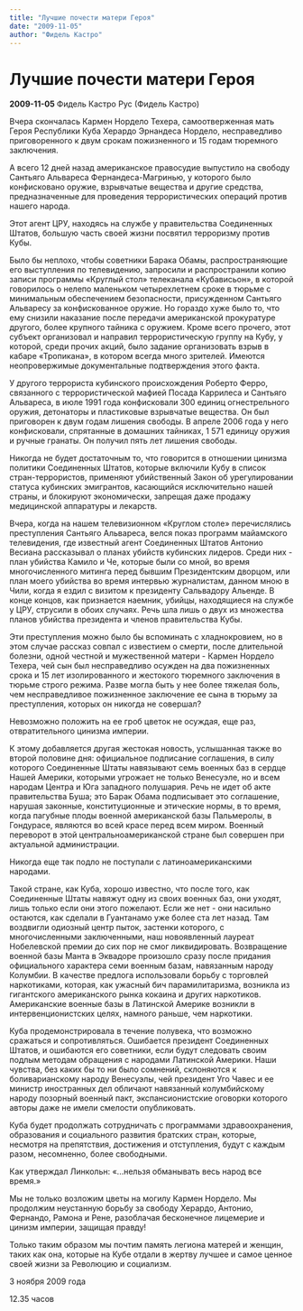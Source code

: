 ```yaml
---
title: "Лучшие почести матери Героя"
date: "2009-11-05"
author: "Фидель Кастро"
---
```


# Лучшие почести матери Героя

**2009-11-05** Фидель Кастро Рус (Фидель Кастро)

Вчера скончалась Кармен Нордело Техера, самоотверженная мать Героя Республики Куба Херардо Эрнандеса Нордело, несправедливо приговоренного к двум срокам пожизненного и 15 годам тюремного заключения.

А всего 12 дней назад американское правосудие выпустило на свободу Сантьяго Альвареса Фернандеса-Магринью, у которого было конфисковано оружие, взрывчатые вещества и другие средства, предназначенные для проведения террористических операций против нашего народа.

Этот агент ЦРУ, находясь на службе у правительства Соединенных Штатов, большую часть своей жизни посвятил терроризму против Кубы.

Было бы неплохо, чтобы советники Барака Обамы, распространяющие его выступления по телевидению, запросили и распространили копию записи программы «Круглый стол» телеканала «Кубависьон», в которой говорилось о нелепо маленьком четырехлетнем сроке в тюрьме с минимальным обеспечением безопасности, присужденном Сантьяго Альваресу за конфискованное оружие. Но гораздо хуже было то, что ему снизили наказание после передачи американской прокуратуре другого, более крупного тайника с оружием. Кроме всего прочего, этот субъект организовал и направил террористическую группу на Кубу, у которой, среди прочих акций, было задание организовать взрыв в кабаре «Тропикана», в котором всегда много зрителей. Имеются неопровержимые документальные подтверждения этого факта.

У другого террориста кубинского происхождения Роберто Ферро, связанного с террористической мафией Посада Каррилеса и Сантьяго Альвареса, в июле 1991 года конфисковали 300 единиц огнестрельного оружия, детонаторы и пластиковые взрывчатые вещества. Он был приговорен к двум годам лишения свободы. В апреле 2006 года у него конфисковали, спрятанные в домашних тайниках, 1 571 единицу оружия и ручные гранаты. Он получил пять лет лишения свободы.

Никогда не будет достаточным то, что говорится в отношении цинизма политики Соединенных Штатов, которые включили Кубу в список стран-террористов, применяют убийственный Закон об урегулировании статуса кубинских эмигрантов, касающийся исключительно нашей страны, и блокируют экономически, запрещая даже продажу медицинской аппаратуры и лекарств.

Вчера, когда на нашем телевизионном «Круглом столе» перечислялись преступления Сантьяго Альвареса, велся показ программ майамского телевидения, где известный агент Соединенных Штатов Антонио Весиана рассказывал о планах убийств кубинских лидеров. Среди них - план убийства Камило и Че, которые были со мной, во время многочисленного митинга перед бывшим Президентским дворцом, или план моего убийства во время интервью журналистам, данном мною в Чили, когда я ездил с визитом к президенту Сальвадору Альенде. В конце концов, как признается наемник, убийцы, находящиеся на службе у ЦРУ, струсили в обоих случаях. Речь шла лишь о двух из множества планов убийства президента и членов правительства Кубы.

Эти преступления можно было бы вспоминать с хладнокровием, но в этом случае рассказ совпал с известием о смерти, после длительной болезни, одной честной и мужественной матери - Кармен Нордело Техера, чей сын был несправедливо осужден на два пожизненных срока и 15 лет изолированного и жестокого тюремного заключения в тюрьме строго режима. Разве могла быть у нее более тяжелая боль, чем несправедливое пожизненное заключение ее сына в тюрьму за преступления, которых он никогда не совершал?

Невозможно положить на ее гроб цветок не осуждая, еще раз, отвратительного цинизма империи.

К этому добавляется другая жестокая новость, услышанная также во второй половине дня: официальное подписание соглашения, в силу которого Соединенные Штаты навязывают семь военных баз в сердце Нашей Америки, которыми угрожает не только Венесуэле, но и всем народам Центра и Юга западного полушария. Речь не идет об акте правительства Буша; это Барак Обама подписывает это соглашение, нарушая законные, конституционные и этические нормы, в то время, когда пагубные плоды военной американской базы Пальмеролы, в Гондурасе, являются во всей красе перед всем миром. Военный переворот в этой центральноамериканской стране был совершен при актуальной администрации.

Никогда еще так подло не поступали с латиноамериканскими народами.

Такой стране, как Куба, хорошо известно, что после того, как Соединенные Штаты навяжут одну из своих военных баз, они уходят, лишь только если они этого пожелают. Если же нет - они насильно остаются, как сделали в Гуантанамо уже более ста лет назад. Там воздвигли одиозный центр пыток, застенки которого, с многочисленными заключенными, наш новоявленный лауреат Нобелевской премии до сих пор не смог ликвидировать. Возвращение военной базы Манта в Эквадоре произошло сразу после придания официального характера семи военным базам, навязанным народу Колумбии. В качестве предлога использовали борьбу с торговлей наркотиками, которая, как ужасный бич парамилитаризма, возникла из гигантского американского рынка кокаина и других наркотиков. Американские военные базы в Латинской Америке возникли в интервенционистских целях, намного раньше, чем наркотики.

Куба продемонстрировала в течение полувека, что возможно сражаться и сопротивляться. Ошибается президент Соединенных Штатов, и ошибаются его советники, если будут следовать своим подлым методам обращения с народами Латинской Америки. Наши чувства, без каких бы то ни было сомнений, склоняются к боливарианскому народу Венесуэлы, чей президент Уго Чавес и ее министр иностранных дел обличают навязанный колумбийскому народу позорный военный пакт, экспансионистские оговорки которого авторы даже не имели смелости опубликовать.

Куба будет продолжать сотрудничать с программами здравоохранения, образования и социального развития братских стран, которые, несмотря на препятствия, достижения и отступления, будут с каждым разом, несомненно, более свободными.

Как утверждал Линкольн: «...нельзя обманывать весь народ все время.»

Мы не только возложим цветы на могилу Кармен Нордело. Мы продолжим неустанную борьбу за свободу Херардо, Антонио, Фернандо, Рамона и Рене, разоблачая бесконечное лицемерие и цинизм империи, защищая правду!

Только таким образом мы почтим память легиона матерей и женщин, таких как она, которые на Кубе отдали в жертву лучшее и самое ценное своей жизни за Революцию и социализм.

3 ноября 2009 года

12.35 часов